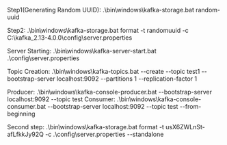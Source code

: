 Step1(Generating Random UUID): .\bin\windows\kafka-storage.bat random-uuid

Step2: .\bin\windows\kafka-storage.bat format -t randomuuid -c C:\kafka_2.13-4.0.0\config\server.properties

Server Starting: .\bin\windows\kafka-server-start.bat .\config\server.properties
 
Topic Creation: .\bin\windows\kafka-topics.bat --create --topic test1 --bootstrap-server localhost:9092 --partitions 1 --replication-factor 1

Producer: .\bin\windows\kafka-console-producer.bat --bootstrap-server localhost:9092 --topic test 
Consumer: .\bin\windows\kafka-console-consumer.bat --bootstrap-server localhost:9092 --topic test --from-beginning

Second step: .\bin\windows\kafka-storage.bat format -t usX6ZWLnSt-afLfkkJy92Q -c .\config\server.properties --standalone
